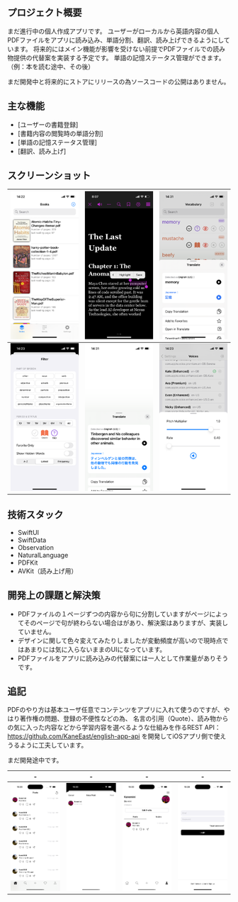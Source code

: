 ## プロジェクト概要

まだ進行中の個人作成アプリです。
ユーザーがローカルから英語内容の個人PDFファイルをアプリに読み込み、単語分割、翻訳、読み上げできるようにしています。
将来的にはメイン機能が影響を受けない前提でPDFファイルでの読み物提供の代替案を実装する予定です。
単語の記憶ステータス管理ができます。（例：本を読む途中、その後）

まだ開発中と将来的にストアにリリースの為ソースコードの公開はありません。


## 主な機能

- [ユーザーの書籍登録]
- [書籍内容の閲覧時の単語分割]
- [単語の記憶ステータス管理]
- [翻訳、読み上げ]

## スクリーンショット

| ![Image 1](./1.png) | ![Image 2](./2.png) | ![Image 3](./3.png) |
|---------------------------------|---------------------------------|---------------------------------|
| ![Image 4](./4.png) | ![Image 5](./5.png) | ![Image 6](./6.png) |



## 技術スタック
- SwiftUI
- SwiftData
- Observation
- NaturalLanguage
- PDFKit
- AVKit（読み上げ用）

## 開発上の課題と解決策

- PDFファイルの１ページずつの内容から句に分割していますがページによってそのページで句が終わらない場合はがあり、解決案はありますが、実装していません。
- デザインに関して色々変えてみたりしましたが変動頻度が高いので現時点ではあまりには気に入らないままのUIになっています。
- PDFファイルをアプリに読み込みの代替案には一人として作業量がありそうです。


## 追記
PDFのやり方は基本ユーザ任意でコンテンツをアプリに入れて使うのですが、やはり著作権の問題、登録の不便性などの為、
名言の引用（Quote）、読み物からの気に入った内容などから学習内容を選べるような仕組みを作るREST API：
https://github.com/KaneEast/english-app-api
を開発してiOSアプリ側で使えうるように工夫しています。

まだ開発途中です。

| - | - | - | - |
|---------------------------------|---------------------------------|---------------------------------|---------------------------------|
| ![Image 7](./7.png) | ![Image 8](./8.png) | ![Image 9](./9.png) | ![Image 10](./10.png) |